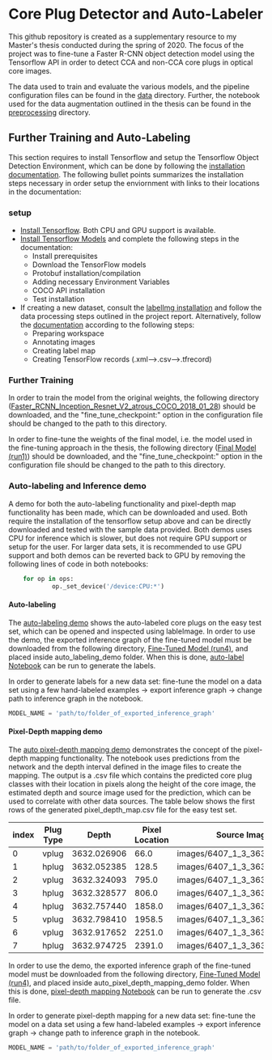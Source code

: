 # Core Plug Detector and Auto-Labeler
This github repository is created as a supplementary resource to my Master's thesis conducted during the spring of 2020. The focus of the project was to fine-tune a Faster R-CNN object detection model using the Tensorflow API in order to detect CCA and non-CCA core plugs in optical core images. 

The data used to train and evaluate the various models, and the pipeline configuration files can be found in the [data](data) directory. Further, the notebook used for the data augmentation outlined in the thesis can be found in the [preprocessing](preprocessing) directory. 

## Further Training and Auto-Labeling
This section requires to install Tensorflow and setup the Tensorflow Object Detection Environment, which can be done by following the [installation documentation](https://tensorflow-object-detection-api-tutorial.readthedocs.io/en/latest/index.html). The following bullet points summarizes the installation steps necessary in order setup the enviornment with links to their locations in the documentation:

### setup
* [Install Tensorflow](https://tensorflow-object-detection-api-tutorial.readthedocs.io/en/latest/install.html#tensorflow-installation). Both CPU and GPU support is available.
* [Install Tensorflow Models](https://tensorflow-object-detection-api-tutorial.readthedocs.io/en/latest/install.html#tensorflow-models-installation) and complete the following steps in the documentation:
  * Install prerequisites
  * Download the TensorFlow models
  * Protobuf installation/compilation
  * Adding necessary Environment Variables
  * COCO API installation
  * Test installation
* If creating a new dataset, consult the [labelImg installation](https://tensorflow-object-detection-api-tutorial.readthedocs.io/en/latest/install.html#labelimg-installation) and follow the data processing steps outlined in the project report. Alternatively, follow the [documentation](https://tensorflow-object-detection-api-tutorial.readthedocs.io/en/latest/training.html) according to the following steps:
  * Preparing workspace
  * Annotating images
  * Creating label map
  * Creating TensorFlow records (.xml-->.csv-->.tfrecord)


### Further Training
In order to train the model from the original weights, the following directory ([Faster_RCNN_Inception_Resnet_V2_atrous_COCO_2018_01_28](https://console.cloud.google.com/storage/browser/full-model/faster_rcnn_inception_resnet_v2_atrous_coco_2018_01_28/)) should be downloaded, and the "fine_tune_checkpoint:" option in the configuration file should be changed to the path to this directory.

In order to fine-tune the weights of the final model, i.e. the model used in the fine-tuning approach in the thesis, the following directory ([Final Model (run1)](https://console.cloud.google.com/storage/browser/full-model/final-model/)) should be downloaded, and the "fine_tune_checkpoint:" option in the configuration file should be changed to the path to this directory.



### Auto-labeling and Inference demo
A demo for both the auto-labeling functionality and pixel-depth map functionality has been made, which can be downloaded and used. Both require the installation of the tensorflow setup above and can be directly downloaded and tested with the sample data provided. Both demos uses CPU for inference which is slower, but does not require GPU support or setup for the user. For larger data sets, it is recommended to use GPU support and both demos can be reverted back to GPU by removing the following lines of code in both notebooks:
```python     
	for op in ops: 
            op._set_device('/device:CPU:*')  

```

#### Auto-labeling
The [auto-labeling demo](auto_labeling_demo) shows the auto-labeled core plugs on the easy test set, which can be opened and inspected using lableImage. In order to use the demo, the exported inference graph of the fine-tuned model must be downloaded from the following directory, [Fine-Tuned Model (run4)](https://console.cloud.google.com/storage/browser/full-model/inference-graph-demo/), and placed inside auto_labeling_demo folder. When this is done, [auto-label Notebook](auto_label_demo/the_auto_label_core_plugs.ipynb) can be run to generate the labels.

In order to generate labels for a new data set: fine-tune the model on a data set using a few hand-labeled examples -> export inference graph -> change path to inference graph in the notebook.
```python
MODEL_NAME = 'path/to/folder_of_exported_inference_graph'
```

#### Pixel-Depth mapping demo
The [auto pixel-depth mapping demo](auto_pixel_depth_mapping_demo) demonstrates the concept of the pixel-depth mapping functionality. The notebook uses predictions from the network and the depth interval defined in the image files to create the mapping. The output is a .csv file which contains the predicted core plug classes with their location in pixels along the height of the core image, the estimated depth and source image used for the prediction, which can be used to correlate with other data sources. The table below shows the first rows of the generated pixel_depth_map.csv file for the easy test set.

| index | Plug Type | Depth       | Pixel Location | Source Image                  |
|-------|-----------|-------------|----------------|-------------------------------|
|     0 |     vplug | 3632.026906 |           66.0 | images/6407_1_3_3632_3633.jpg |
|     1 |     hplug | 3632.052385 |          128.5 | images/6407_1_3_3632_3633.jpg |
|     2 |     vplug | 3632.324093 |          795.0 | images/6407_1_3_3632_3633.jpg |
|     3 |     hplug | 3632.328577 |          806.0 | images/6407_1_3_3632_3633.jpg |
|     4 |     hplug | 3632.757440 |         1858.0 | images/6407_1_3_3632_3633.jpg |
|     5 |     vplug | 3632.798410 |         1958.5 | images/6407_1_3_3632_3633.jpg |
|     6 |     vplug | 3632.917652 |         2251.0 | images/6407_1_3_3632_3633.jpg |
|     7 |     hplug | 3632.974725 |         2391.0 | images/6407_1_3_3632_3633.jpg |

In order to use the demo, the exported inference graph of the fine-tuned model must be downloaded from the following directory, [Fine-Tuned Model (run4)](https://console.cloud.google.com/storage/browser/full-model/inference-graph-demo/), and placed inside auto_pixel_depth_mapping_demo folder. When this is done, [pixel-depth mapping Notebook](auto_pixel_depth_mapping_demo/Pixel_depth_mapping_demo.ipynb) can be run to generate the .csv file.

In order to generate pixel-depth mapping for a new data set: fine-tune the model on a data set using a few hand-labeled examples -> export inference graph -> change path to inference graph in the notebook.
```python
MODEL_NAME = 'path/to/folder_of_exported_inference_graph'
```

